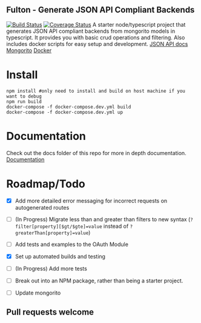 ## Fulton - Generate JSON API Compliant Backends
[![Build Status](https://travis-ci.org/swarmnyc/Fulton.svg?branch=dev)](https://travis-ci.org/swarmnyc/Fulton) [![Coverage Status](https://coveralls.io/repos/github/swarmnyc/Fulton/badge.svg?branch=testing%2Fadd_coverage)](https://coveralls.io/github/swarmnyc/Fulton?branch=testing%2Fadd_coverage)
A starter node/typescript project that generates JSON API compliant backends from mongorito models in typescript. It provides you with basic crud operations and filtering.
Also includes docker scripts for easy setup and development.
[JSON API docs](http://jsonapi.org/)
[Mongorito](https://github.com/vadimdemedes/mongorito)
[Docker](https://www.docker.com/)

# Install
```
npm install #only need to install and build on host machine if you want to debug
npm run build
docker-compose -f docker-compose.dev.yml build
docker-compose -f docker-compose.dev.yml up
```

# Documentation
Check out the docs folder of this repo for more in depth documentation.
[Documentation](/docs)


# Roadmap/Todo
- [X] Add more detailed error messaging for incorrect requests on autogenerated routes
- [ ] (In Progress) Migrate less than and greater than filters to new syntax (`?filter[property][$gt/$gte]=value` instead of `?greaterThan[property]=value`)
- [ ] Add tests and examples to the OAuth Module
- [X] Set up automated builds and testing
- [ ] (In Progress) Add more tests
- [ ] Break out into an NPM package, rather than being a starter project.
- [ ] Update mongorito


## Pull requests welcome

